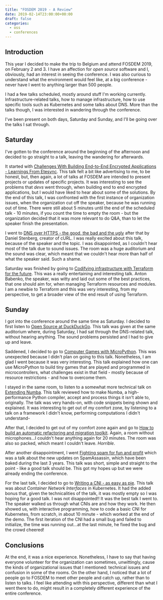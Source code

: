 ```yaml
---
title: "FOSDEM 2019 - A Review"
date: 2019-02-14T23:00:00+00:00
draft: false
categories:
  - oss
  - conferences
---
```


## Introduction

This year I decided to make the trip to Belgium and attend FOSDEM 2019, on February 2 and 3. I have an affection for _open source_ software and I, obviously, had an interest in seeing the conference. I was also curious to understand what the environment would feel like, at a big conference - never have I went to anything larger than 500 people.

I had a few talks scheduled, mostly around stuff I'm working currently. Infrastructure-related talks, how to manage infrastructure, how to use specific tools such as Kubernetes and some talks about DNS. More than the talks though, I was interested in wandering through the conference.

I've been present on both days, Saturday and Sunday, and I'll be going over the talks I sat through.

## Saturday

I've gotten to the conference around the beginning of the afternoon and decided to go straight to a talk, leaving the wandering for afterwards.

It started with [Challenges With Building End-to-End Encrypted Applications - Learnings From Etesync](https://fosdem.org/2019/schedule/event/challenges_with_building_end_to_end_encrypted_applications_learnings_from_etesync/). This talk felt a bit like advertising to me, to be honest, but, then again, a lot of talks at FOSDEM are intended to present projects or updates of specific projects. It was interesting to see the problems that _devs_ went through, when building end to end encrypted applications, but I would have liked to hear about some of the solutions. By the end of this talk, I was confronted with the first instance of organization issues, when the organization cut off the speaker, because he was running out of time. There were still about 5 minutes until the end of the scheduled talk - 10 minutes, if you count the time to empty the room - but the organization decided that it was more relevant to do Q&A, than to let the speaker finish the presentation.

I went to [DNS over HTTPS - the good, the bad and the ugly](https://fosdem.org/2019/schedule/event/dns_over_http/) after that by Daniel Stenberg, creator of cURL. I was really excited about this talk, because of the speaker and the topic. I was disappointed, as I couldn't hear most of the talk due to sound issues. The room was a huge auditorium and the sound was clear, which meant that we couldn't hear more than half of what the speaker said. Such a shame.

Saturday was finished by going to [Codifying infrastructure with Terraform for the future](https://fosdem.org/2019/schedule/event/terraform_best_practices/). This was a really entertaining and interesting talk. Anton Babenko, the speaker, was witty and laid out some of the best practices, that one should aim for, when managing Terraform resources and modules. I am a newbie to Terraform and this was very interesting, from my perspective, to get a broader view of the end result of using Terraform.

## Sunday

I got into the conference around the same time as Saturday. I decided to first listen to [Open Source at DuckDuckGo](https://fosdem.org/2019/schedule/event/duckduckgo_open_source/). This talk was given at the same auditorium where, during Saturday, I had sat through the DNS-related talk, without hearing anything. The sound problems persisted and I had to give up and leave.

Saddened, I decided to go to [Computer Games with MicroPython](https://fosdem.org/2019/schedule/event/python_games_with_micropython/). This was unexpected because I didn't plan on going to this talk. Nonetheless, I am glad I went because it was very interesting. This talk explained how one can use MicroPython to build tiny games that are played and programmed in microcontrollers, what challenges exist in that field - mostly because of resource restrictions - and how to overcome them.

I stayed in the same room, to listen to a somewhat more technical talk on [Extending Numba](https://fosdem.org/2019/schedule/event/python_extending_numba/). This talk reviewed how to make Numba, a high-performance Python compiler, accept and process things it isn't able to, originally. The talk was very hands-on, with code snippets being shown and explained. It was interesting to get out of my comfort zone, by listening to a talk on a framework I didn't know, performing computations I didn't understand-

After that, I decided to get out of my comfort zone again and go to [How to build an automatic refactoring and migration toolkit](https://fosdem.org/2019/schedule/event/ml_on_code_automatic_refactoring/). Again, a room without microphones...I couldn't hear anything again for 20 minutes. The room was also so packed, which meant I couldn't leave. _Horrible_.

After another disappointment, I went [Fighting spam for fun and profit](https://fosdem.org/2019/schedule/event/spamassassin/) which was a talk about the new updates on SpamAssassin, which have been baked during the last 3 years. This talk was short, simple and straight to the point - like a good talk should be. This got my hopes up but we were already ending the conference.

For the last talk, I decided to go to [Writing a CNI - as easy as pie](https://fosdem.org/2019/schedule/event/containers_k8s_cni/). This talk was about _Container Network Interfaces_ in Kubernetes. It had the added bonus that, given the technicalities of the talk, it was mostly empty so I was hoping for a good talk. I was not disappointed!! It was the best talk I went to. The speaker walked us through what CNIs are and how they work. He then showed us, with interactive programming, how to code a basic CNI for Kubernetes, from scratch, in about 10 minute - which worked at the end of the demo. The first iteration of the CNI had a small bug and failed to initialize, the time was running out...at the last minute, he fixed the bug and the crowd cheered!

## Conclusions

At the end, it was a nice experience. Nonetheless, I have to say that having everyone volunteer for the organization can sometimes, unwittingly, cause the kinds of organizational issues that I mentioned: technical issues and confusion in some of the rooms. On the other hand, I noticed that a lot of people go to FOSDEM to meet other people and catch up, rather than to listen to talks. I feel like attending with this perspective, different than what I went there to do, might result in a completely different experience of the entire conference.
